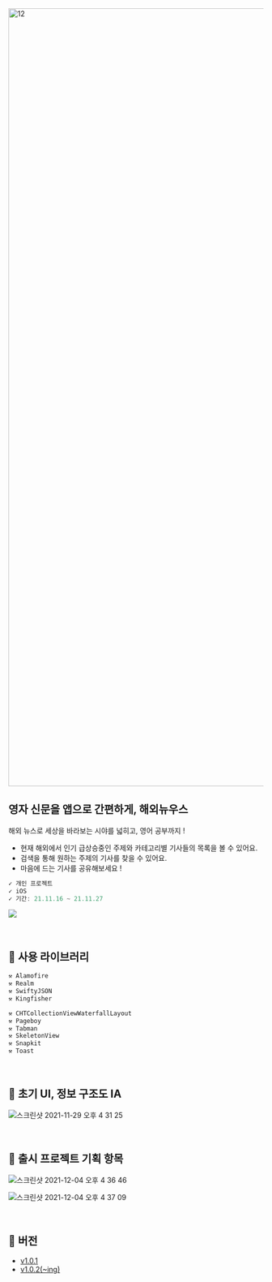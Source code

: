 
<img width="1534" alt="12" src="https://user-images.githubusercontent.com/74236080/143826875-c12c807d-0b03-4c25-8e97-38b79119164d.png">


## 영자 신문을 앱으로 간편하게, 해외뉴우스

해외 뉴스로 세상을 바라보는 시야를 넓히고, 영어 공부까지 !

- 현재 해외에서 인기 급상승중인 주제와 카테고리별 기사들의 목록을 볼 수 있어요.
- 검색을 통해 원하는 주제의 기사를 찾을 수 있어요.
- 마음에 드는 기사를 공유해보세요 !

```swift
✓ 개인 프로젝트
✓ iOS
✓ 기간: 21.11.16 ~ 21.11.27
``` 
 
    
<a href="https://apps.apple.com/kr/app/%ED%95%B4%EC%99%B8%EB%89%B4%EC%9A%B0%EC%8A%A4/id1596846397
"><img src="https://www.atrinh.com/list/images/download.svg"></a>


<br />

## 📌  사용 라이브러리

```swift
⚒ Alamofire
⚒ Realm
⚒ SwiftyJSON
⚒ Kingfisher

⚒ CHTCollectionViewWaterfallLayout
⚒ Pageboy
⚒ Tabman
⚒ SkeletonView
⚒ Snapkit
⚒ Toast
```

<br />



## 📌  초기 UI, 정보 구조도 IA

![스크린샷 2021-11-29 오후 4 31 25](https://user-images.githubusercontent.com/74236080/143826251-c4894ed3-3b15-4a57-a4c4-b4615016cc5b.png)


<br />

## 📌  출시 프로젝트 기획 항목

![스크린샷 2021-12-04 오후 4 36 46](https://user-images.githubusercontent.com/74236080/144701789-fa1198e4-0373-4c82-8be7-5921f2074c73.png)

![스크린샷 2021-12-04 오후 4 37 09](https://user-images.githubusercontent.com/74236080/144701790-72d72d18-459f-4568-8603-30263bf6e286.png)


<br />

## 📌  버전

- [v1.0.1](https://www.notion.so/v1-0-1-2285257857644e7b8916099eb816309a)
- [v1.0.2(~ing)](https://www.notion.so/v1-0-2-57a5662ca6c44d94a1c306df9d3b5083)






